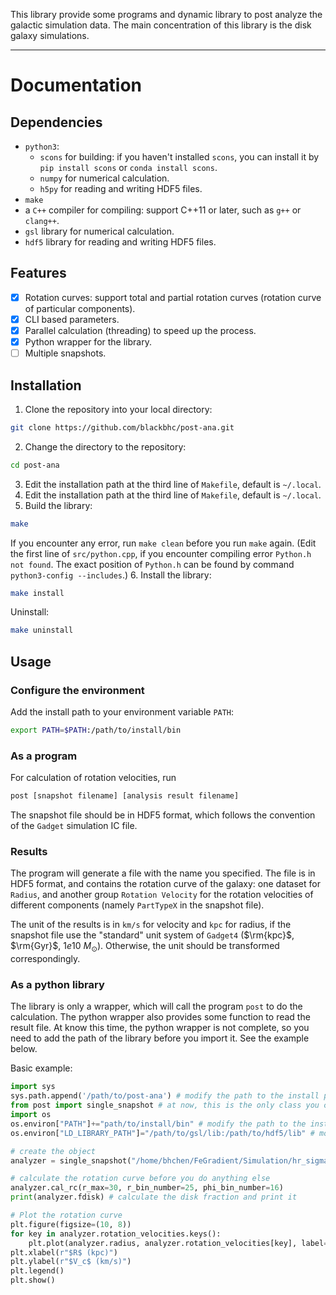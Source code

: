 This library provide some programs and dynamic library to post analyze the galactic simulation data.
The main concentration of this library is the disk galaxy simulations.

---
# Documentation

## Dependencies
- `python3`:
    - `scons` for building: if you haven't installed `scons`, you can install it by `pip install scons`
    or `conda install scons`.
    - `numpy` for numerical calculation.
    - `h5py` for reading and writing HDF5 files.
- `make`
- a `C++` compiler for compiling: support C++11 or later, such as `g++` or `clang++`.
- `gsl` library for numerical calculation.
- `hdf5` library for reading and writing HDF5 files.

## Features
- [x] Rotation curves: support total and partial rotation curves (rotation curve of particular components).
- [x] CLI based parameters.
- [x] Parallel calculation (threading) to speed up the process.
- [x] Python wrapper for the library.
- [ ] Multiple snapshots.

## Installation
1. Clone the repository into your local directory:
```bash
git clone https://github.com/blackbhc/post-ana.git
```
2. Change the directory to the repository:
```bash
cd post-ana
```
3. Edit the installation path at the third line of `Makefile`, default is `~/.local`.
4. Edit the installation path at the third line of `Makefile`, default is `~/.local`.
5. Build the library: 
```bash
make
```
If you encounter any error, run `make clean` before you run `make` again.
(Edit the first line of `src/python.cpp`, if you encounter compiling error `Python.h not found`. The exact 
position of `Python.h` can be found by command `python3-config --includes`.)
6. Install the library: 
```bash
make install 
```

Uninstall:
```bash
make uninstall
```

## Usage
### Configure the environment 
Add the install path to your environment variable `PATH`: 
```bash
export PATH=$PATH:/path/to/install/bin
```

### As a program
For calculation of rotation velocities, run 
```bash
post [snapshot filename] [analysis result filename]
```

The snapshot file should be in HDF5 format, which follows the convention of the `Gadget` simulation IC file.

### Results
The program will generate a file with the name you specified. The file is in HDF5 format, and contains the 
rotation curve of the galaxy: one dataset for `Radius`, and another group `Rotation Velocity` for the rotation 
velocities of different components (namely `PartTypeX` in the snapshot file).

The unit of the results is in `km/s` for velocity and `kpc` for radius, if the snapshot file use the "standard"
unit system of `Gadget4` ($\rm{kpc}$, $\rm{Gyr}$, $1e10\ M_\odot$). Otherwise, the unit should be transformed
correspondingly.

### As a python library
The library is only a wrapper, which will call the program `post` to do the calculation. The python wrapper 
also provides some function to read the result file. At know this time, the python wrapper is not complete, 
so you need to add the path of the library before you import it. See the example below.

Basic example:
```python
import sys
sys.path.append('/path/to/post-ana') # modify the path to the install path
from post import single_snapshot # at now, this is the only class you can use
import os
os.environ["PATH"]+="path/to/install/bin" # modify the path to the install path
os.environ["LD_LIBRARY_PATH"]="/path/to/gsl/lib:/path/to/hdf5/lib" # modify the path to the gsl and hdf5 library

# create the object
analyzer = single_snapshot("/home/bhchen/FeGradient/Simulation/hr_sigma150/output/snapshot_000.hdf5")

# calculate the rotation curve before you do anything else
analyzer.cal_rc(r_max=30, r_bin_number=25, phi_bin_number=16)
print(analyzer.fdisk) # calculate the disk fraction and print it

# Plot the rotation curve
plt.figure(figsize=(10, 8))
for key in analyzer.rotation_velocities.keys():
    plt.plot(analyzer.radius, analyzer.rotation_velocities[key], label=key)
plt.xlabel(r"$R$ (kpc)")
plt.ylabel(r"$V_c$ (km/s)")
plt.legend()
plt.show()
```
